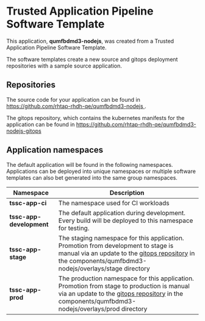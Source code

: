 # Trusted Application Pipeline Software Template

This application, **qumfbdmd3-nodejs**, was created from a Trusted Application Pipeline Software Template.

The software templates create a new source and gitops deployment repositories with a sample source application. 

## Repositories

The source code for your application can be found in [https://github.com/rhtap-rhdh-qe/qumfbdmd3-nodejs ](https://github.com/rhtap-rhdh-qe/qumfbdmd3-nodejs ).
 
The gitops repository, which contains the kubernetes manifests for the application can be found in 
[https://github.com/rhtap-rhdh-qe/qumfbdmd3-nodejs-gitops ](https://github.com/rhtap-rhdh-qe/qumfbdmd3-nodejs-gitops ) 

## Application namespaces 

The default application will be found in the following namespaces. Applications can be deployed into unique namespaces or multiple software templates can also bet generated into the same group namespaces.  

|  Namespace   |  Description   |  
| -------- | -------- |
| **tssc-app-ci** | The namespace used for CI workloads |
| **tssc-app-development** | The default application during development. Every build will be deployed to this namespace for testing. |
| **tssc-app-stage** | The staging namespace for this application. Promotion from development to stage is manual via an update to the [gitops repository](https://github.com/rhtap-rhdh-qe/qumfbdmd3-nodejs-gitops ) in the components/qumfbdmd3-nodejs/overlays/stage directory |
| **tssc-app-prod** | The production namespace for this application. Promotion from stage to production is manual via an update to the [gitops repository](https://github.com/rhtap-rhdh-qe/qumfbdmd3-nodejs-gitops ) in the components/qumfbdmd3-nodejs/overlays/prod directory |